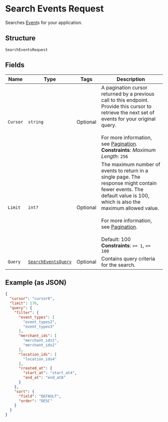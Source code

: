 
# Search Events Request

Searches [Event](../../doc/models/event.md)s for your application.

## Structure

`SearchEventsRequest`

## Fields

| Name | Type | Tags | Description |
|  --- | --- | --- | --- |
| `Cursor` | `string` | Optional | A pagination cursor returned by a previous call to this endpoint. Provide this cursor to retrieve the next set of events for your original query.<br><br>For more information, see [Pagination](https://developer.squareup.com/docs/build-basics/common-api-patterns/pagination).<br>**Constraints**: *Maximum Length*: `256` |
| `Limit` | `int?` | Optional | The maximum number of events to return in a single page. The response might contain fewer events. The default value is 100, which is also the maximum allowed value.<br><br>For more information, see [Pagination](https://developer.squareup.com/docs/build-basics/common-api-patterns/pagination).<br><br>Default: 100<br>**Constraints**: `>= 1`, `<= 100` |
| `Query` | [`SearchEventsQuery`](../../doc/models/search-events-query.md) | Optional | Contains query criteria for the search. |

## Example (as JSON)

```json
{
  "cursor": "cursor8",
  "limit": 176,
  "query": {
    "filter": {
      "event_types": [
        "event_types2",
        "event_types3"
      ],
      "merchant_ids": [
        "merchant_ids1",
        "merchant_ids2"
      ],
      "location_ids": [
        "location_ids4"
      ],
      "created_at": {
        "start_at": "start_at4",
        "end_at": "end_at8"
      }
    },
    "sort": {
      "field": "DEFAULT",
      "order": "DESC"
    }
  }
}
```

